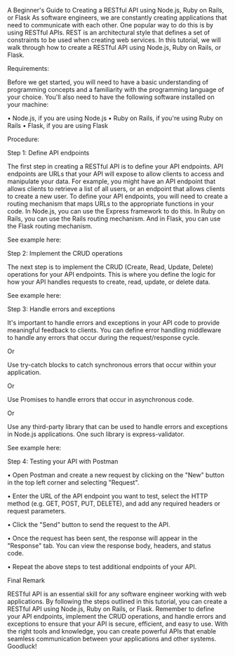 

A Beginner's Guide to Creating a RESTful API using Node.js, Ruby on Rails, or Flask
As software engineers, we are constantly creating applications that need to communicate with each other. One popular way to do this is by using RESTful APIs. REST is an architectural style that defines a set of constraints to be used when creating web services. In this tutorial, we will walk through how to create a RESTful API using Node.js, Ruby on Rails, or Flask.

Requirements: 

Before we get started, you will need to have a basic understanding of programming concepts and a familiarity with the programming language of your choice. You'll also need to have the following software installed on your machine:

•	Node.js, if you are using Node.js
•	Ruby on Rails, if you're using Ruby on Rails
•	Flask, if you are using Flask


Procedure: 

Step 1: Define API endpoints

The first step in creating a RESTful API is to define your API endpoints. API endpoints are URLs that your API will expose to allow clients to access and manipulate your data. For example, you might have an API endpoint that allows clients to retrieve a list of all users, or an endpoint that allows clients to create a new user. To define your API endpoints, you will need to create a routing mechanism that maps URLs to the appropriate functions in your code. In Node.js, you can use the Express framework to do this. In Ruby on Rails, you can use the Rails routing mechanism. And in Flask, you can use the Flask routing mechanism.


See example here: 


Step 2: Implement the CRUD operations

The next step is to implement the CRUD (Create, Read, Update, Delete) operations for your API endpoints. This is where you define the logic for how your API handles requests to create, read, update, or delete data.

See example here: 


Step 3: Handle errors and exceptions

It's important to handle errors and exceptions in your API code to provide meaningful feedback to clients. 
You can define error handling middleware to handle any errors that occur during the request/response cycle.

Or 

Use try-catch blocks to catch synchronous errors that occur within your application.

Or 

Use Promises to handle errors that occur in asynchronous code.

Or

Use any third-party library that can be used to handle errors and exceptions in Node.js applications. One such library is express-validator.

See example here: 



Step 4: Testing your API with Postman

•	Open Postman and create a new request by clicking on the "New" button in the top left corner and selecting "Request".

•	Enter the URL of the API endpoint you want to test, select the HTTP method (e.g. GET, POST, PUT, DELETE), and add any required headers or request parameters.

•	Click the "Send" button to send the request to the API.

•	Once the request has been sent, the response will appear in the "Response" tab. You can view the response body, headers, and status code.

•	Repeat the above steps to test additional endpoints of your API.





Final Remark

RESTful API is an essential skill for any software engineer working with web applications. By following the steps outlined in this tutorial, you can create a RESTful API using Node.js, Ruby on Rails, or Flask. Remember to define your API endpoints, implement the CRUD operations, and handle errors and exceptions to ensure that your API is secure, efficient, and easy to use. With the right tools and knowledge, you can create powerful APIs that enable seamless communication between your applications and other systems. Goodluck!
